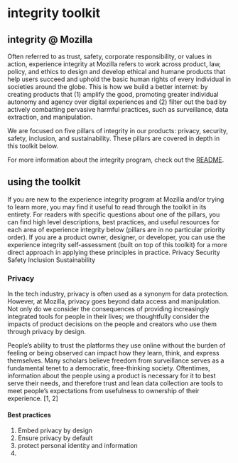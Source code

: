# integrity toolkit

## integrity @ Mozilla
Often referred to as trust, safety, corporate responsibility, or values in action, experience integrity at Mozilla refers to work across product, law, policy, and ethics to design and develop ethical and humane products that help users succeed and uphold the basic human rights of every individual in societies around the globe. This is how we build a better internet: by creating products that (1) amplify the good, promoting greater individual autonomy and agency over digital experiences and (2) filter out the bad by actively combatting pervasive harmful practices, such as surveillance, data extraction, and manipulation. 

We are focused on five pillars of integrity in our products: privacy, security, safety, inclusion, and sustainability. These pillars are covered in depth in this toolkit below.

For more information about the integrity program, check out the [README](https://github.com/MozillaDPX/integrity).


## using the toolkit
If you are new to the experience integrity program at Mozilla and/or trying to learn more, you may find it useful to read through the toolkit in its entirety. For readers with specific questions about one of the pillars, you can find high level descriptions, best practices, and useful resources for each area of experience integrity below (pillars are in no particular priority order). If you are a product owner, designer, or developer, you can use the experience integrity self-assessment (built on top of this toolkit) for a more direct approach in applying these principles in practice.
    Privacy
    Security
    Safety
    Inclusion
    Sustainability

### Privacy
In the tech industry, privacy is often used as a synonym for data protection. However, at Mozilla, privacy goes beyond data access and manipulation. Not only do we consider the consequences of providing increasingly integrated tools for people in their lives; we thoughtfully consider the impacts of product decisions on the people and creators who use them through privacy by design.

People’s ability to trust the platforms they use online without the burden of feeling or being observed can impact how they learn, think, and express themselves. Many scholars believe freedom from surveillance serves as a fundamental tenet to a democratic, free-thinking society. Oftentimes, information about the people using a product is necessary for it to best serve their needs, and therefore trust and lean data collection are tools to meet people’s expectations from usefulness to ownership of their experience. [1, 2]

#### Best practices
1. Embed privacy by design
2. Ensure privacy by default
3. protect personal identity and information
4. 
